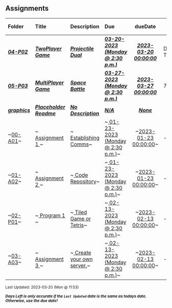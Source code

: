 ## Assignments

| Folder | Title | Description | Due | dueDate | Days Left<sup>*</sup> |
|:------|:------|:------|:------|:-----:|-----|
| ***<a href="https://github.com/rugbyprof/5443-2D-Gaming/tree/master/Assignments/04-P02">04-P02</a>*** | ***<a href="https://github.com/rugbyprof/5443-2D-Gaming/tree/master/Assignments/04-P02"> TwoPlayer Game </a>*** | ***<a href="https://github.com/rugbyprof/5443-2D-Gaming/tree/master/Assignments/04-P02"> Projectile Dual</a>*** | ***<a href="https://github.com/rugbyprof/5443-2D-Gaming/tree/master/Assignments/04-P02"> 03-20-2023 (Monday @ 2:30 p.m.)</a>*** | ***<a href="https://github.com/rugbyprof/5443-2D-Gaming/tree/master/Assignments/04-P02">2023-03-20 00:00:00</a>*** | DUE TODAY! |
| ***<a href="https://github.com/rugbyprof/5443-2D-Gaming/tree/master/Assignments/05-P03">05-P03</a>*** | ***<a href="https://github.com/rugbyprof/5443-2D-Gaming/tree/master/Assignments/05-P03"> MultiPlayer Game </a>*** | ***<a href="https://github.com/rugbyprof/5443-2D-Gaming/tree/master/Assignments/05-P03"> Space Battle</a>*** | ***<a href="https://github.com/rugbyprof/5443-2D-Gaming/tree/master/Assignments/05-P03"> 03-27-2023 (Monday @ 2:30 p.m.)</a>*** | ***<a href="https://github.com/rugbyprof/5443-2D-Gaming/tree/master/Assignments/05-P03">2023-03-27 00:00:00</a>*** | 7 |
| ***<a href="https://github.com/rugbyprof/5443-2D-Gaming/tree/master/Assignments/graphics">graphics</a>*** | ***<a href="https://github.com/rugbyprof/5443-2D-Gaming/tree/master/Assignments/graphics"> Placeholder Readme </a>*** | ***<a href="https://github.com/rugbyprof/5443-2D-Gaming/tree/master/Assignments/graphics"> No Description</a>*** | ***<a href="https://github.com/rugbyprof/5443-2D-Gaming/tree/master/Assignments/graphics">N/A</a>*** | ***<a href="https://github.com/rugbyprof/5443-2D-Gaming/tree/master/Assignments/graphics">None</a>*** |  |
| ~<a href="https://github.com/rugbyprof/5443-2D-Gaming/tree/master/Assignments/00-A01">00-A01</a>~ | ~<a href="https://github.com/rugbyprof/5443-2D-Gaming/tree/master/Assignments/00-A01"> Assignment 1 </a>~ | ~<a href="https://github.com/rugbyprof/5443-2D-Gaming/tree/master/Assignments/00-A01"> Establishing Comms</a>~ | ~<a href="https://github.com/rugbyprof/5443-2D-Gaming/tree/master/Assignments/00-A01"> 01-23-2023 (Monday @ 2:30 p.m.)</a>~ | ~<a href="https://github.com/rugbyprof/5443-2D-Gaming/tree/master/Assignments/00-A01">2023-01-23 00:00:00</a>~ | ---- |
| ~<a href="https://github.com/rugbyprof/5443-2D-Gaming/tree/master/Assignments/01-A02">01-A02</a>~ | ~<a href="https://github.com/rugbyprof/5443-2D-Gaming/tree/master/Assignments/01-A02"> Assignment 2 </a>~ | ~<a href="https://github.com/rugbyprof/5443-2D-Gaming/tree/master/Assignments/01-A02"> Code Repository</a>~ | ~<a href="https://github.com/rugbyprof/5443-2D-Gaming/tree/master/Assignments/01-A02"> 01-23-2023 (Monday @ 2:30 p.m.)</a>~ | ~<a href="https://github.com/rugbyprof/5443-2D-Gaming/tree/master/Assignments/01-A02">2023-01-23 00:00:00</a>~ | ---- |
| ~<a href="https://github.com/rugbyprof/5443-2D-Gaming/tree/master/Assignments/02-P01">02-P01</a>~ | ~<a href="https://github.com/rugbyprof/5443-2D-Gaming/tree/master/Assignments/02-P01"> Program 1 </a>~ | ~<a href="https://github.com/rugbyprof/5443-2D-Gaming/tree/master/Assignments/02-P01"> Tiled Game or Tetris</a>~ | ~<a href="https://github.com/rugbyprof/5443-2D-Gaming/tree/master/Assignments/02-P01"> 02-13-2023 (Monday @ 2:30 p.m.)</a>~ | ~<a href="https://github.com/rugbyprof/5443-2D-Gaming/tree/master/Assignments/02-P01">2023-02-13 00:00:00</a>~ | ---- |
| ~<a href="https://github.com/rugbyprof/5443-2D-Gaming/tree/master/Assignments/03-A03">03-A03</a>~ | ~<a href="https://github.com/rugbyprof/5443-2D-Gaming/tree/master/Assignments/03-A03"> Assignment 3 </a>~ | ~<a href="https://github.com/rugbyprof/5443-2D-Gaming/tree/master/Assignments/03-A03"> Create your own server.</a>~ | ~<a href="https://github.com/rugbyprof/5443-2D-Gaming/tree/master/Assignments/03-A03"> 02-13-2023 (Monday @ 2:30 p.m.)</a>~ | ~<a href="https://github.com/rugbyprof/5443-2D-Gaming/tree/master/Assignments/03-A03">2023-02-13 00:00:00</a>~ | ---- |

<sup>Last Updated: 2023-03-20 (Mon @ 11:53)</sup> 

<sup>***Days Left is only accurate if the `Last Updated` date is the same as todays date. Otherwise, use the due date!***</sup> 
